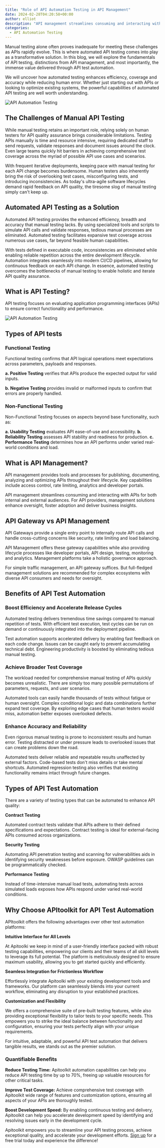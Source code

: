 ```yaml
---
title: "Role of API Automation Testing in API Management"
date: 2024-02-28T04:20:58+00:00
author: elliot
description: "API management streamlines consuming and interacting with APIs for both internal and external audiences. For API providers, management solutions enhance oversight, foster adoption and deliver business insights."
categories:
  - API Automation Testing
---
```



Manual testing alone often proves inadequate for meeting these challenges as APIs rapidly evolve. This is where automated API testing comes into play as a transformative solution. In this blog, we will explore the fundamentals of API testing, distinctions from API management, and most importantly, the immense value delivered through API test automation. 

We will uncover how automated testing enhances efficiency, coverage and accuracy while reducing human error. Whether just starting out with APIs or looking to optimize existing systems, the powerful capabilities of automated API testing are well worth understanding.

![API Automation Testing](./1703340140659.jpeg)

## The Challenges of Manual API Testing

While manual testing retains an important role, relying solely on human testers for API quality assurance brings considerable limitations. Testing APIs manually is time and resource intensive, requiring dedicated staff to send requests, validate responses and document issues around the clock. Even large teams quickly hit barriers in achieving comprehensive test coverage across the myriad of possible API use cases and scenarios.

With frequent iterative deployments, keeping pace with manual testing for each API change becomes burdensome. Human testers also inherently bring the risk of overlooking test cases, misconfiguring tests, and introducing inconsistencies. As today's ultra-agile software lifecycles demand rapid feedback on API quality, the tiresome slog of manual testing simply can't keep up.

## Automated API Testing as a Solution

Automated API testing provides the enhanced efficiency, breadth and accuracy that manual testing lacks. By using specialized tools and scripts to simulate API calls and validate responses, tedious manual processes are eliminated. Automated testing facilitates expansive test coverage across numerous use cases, far beyond feasible human capabilities.

With tests defined in executable code, inconsistencies are eliminated while enabling reliable repetition across the entire development lifecycle. Automation integrates seamlessly into modern CI/CD pipelines, allowing for continuous feedback on each API change. In essence, automated testing overcomes the bottlenecks of manual testing to enable holistic and iterate API quality assurance.

## What is API Testing?

API testing focuses on evaluating application programming interfaces (APIs) to ensure correct functionality and performance.

![API Automation Testing](./Automated%20API%20Testing.png)


## Types of API tests

 ### Functional Testing
Functional testing confirms that API logical operations meet expectations across parameters, payloads and responses.

**a. Positive Testing** verifies that APIs produce the expected output for valid inputs.

**b. Negative Testing** provides invalid or malformed inputs to confirm that errors are properly handled.

### Non-Functional Testing
Non-Functional Testing focuses on aspects beyond base functionality, such as:

**a.  Usability Testing**  evaluates API ease-of-use and accessibility.
**b. Reliability Testing** assesses API stability and readiness for production.
**c. Performance Testing** determines how an API performs under varied real-world conditions and load.

## What is API Management?
API management provides tools and processes for publishing, documenting, analyzing and optimizing APIs throughout their lifecycle. Key capabilities include access control, rate limiting, analytics and developer portals.

API management streamlines consuming and interacting with APIs for both internal and external audiences. For API providers, management solutions enhance oversight, foster adoption and deliver business insights.

## API Gateway vs API Management
API Gateways provide a single entry point to internally route API calls and handle cross-cutting concerns like security, rate limiting and load balancing.


API Management offers these gateway capabilities while also providing lifecycle processes like developer portals, API design, testing, monitoring and analytics. Management platforms take a holistic governance approach.

For simple traffic management, an API gateway suffices. But full-fledged management solutions are recommended for complex ecosystems with diverse API consumers and needs for oversight.

## Benefits of API Test Automation

### Boost Efficiency and Accelerate Release Cycles
Automated testing delivers tremendous time savings compared to manual repetition of tests. With efficient test execution, test cycles can be run on demand or continuously integrated into the deployment pipeline.

Test automation supports accelerated delivery by enabling fast feedback on each code change. Issues can be caught early to prevent accumulating technical debt. Engineering productivity is boosted by eliminating tedious manual testing.

### Achieve Broader Test Coverage
The workload needed for comprehensive manual testing of APIs quickly becomes unrealistic. There are simply too many possible permutations of parameters, requests, and user scenarios.

Automated tools can easily handle thousands of tests without fatigue or human oversight. Complex conditional logic and data combinations further expand test coverage. By exploring edge cases that human testers would miss, automation better exposes overlooked defects.

### Enhance Accuracy and Reliability

Even rigorous manual testing is prone to inconsistent results and human error. Testing distracted or under pressure leads to overlooked issues that can create problems down the road.

Automated tests deliver reliable and repeatable results unaffected by external factors. Code-based tests don't miss details or take mental shortcuts. Automated regression testing also verifies that existing functionality remains intact through future changes.

## Types of API Test Automation
There are a variety of testing types that can be automated to enhance API quality:

**Contract Testing**

Automated contract tests validate that APIs adhere to their defined specifications and expectations. Contract testing is ideal for external-facing APIs consumed across organizations.

**Security Testing**

Automating API penetration testing and scanning for vulnerabilities aids in identifying security weaknesses before exposure. OWASP guidelines can be programmatically checked.

**Performance Testing**

Instead of time-intensive manual load tests, automating tests across simulated loads exposes how APIs respond under varied real-world conditions.

## Why Choose APItoolkit for API  Test Automation
APItoolkit offers the following advantages over other test automation platforms:

**Intuitive Interface for All Levels**

At Apitoolki we keep in mind of a user-friendly interface packed with robust testing capabilities, empowering our clients and their teams of all skill levels to leverage its full potential. The platform is meticulously designed to ensure maximum usability, allowing you to get started quickly and efficiently.

**Seamless Integration for Frictionless Workflow**

Effortlessly integrate Apitoolki with your existing development tools and frameworks. Our platform can seamlessly blends into your current workflow, eliminating any disruption to your established practices.

**Customization and Flexibility**

We offers a comprehensive suite of pre-built testing features, while also providing exceptional flexibility to tailor tests to your specific needs. This empowers you to strike the ideal balance between functionality and configuration, ensuring your tests perfectly align with your unique requirements.

For intuitive, adaptable, and powerful API test automation that delivers tangible results, we stands out as the premier solution.

### Quantifiable Benefits

**Reduce Testing Time:** Apitoolkit automation capabilities can help you reduce API testing time by up to 70%, freeing up valuable resources for other critical tasks.

**Improve Test Coverage:** Achieve comprehensive test coverage with Apitoolkit wide range of features and customization options, ensuring all aspects of your APIs are thoroughly tested.

**Boost Development Speed:**  By enabling continuous testing and delivery, Apitoolkit can help you accelerate development speed by identifying and resolving issues early in the development cycle.


Apitoolkit empowers you to streamline your API testing process, achieve exceptional quality, and accelerate your development efforts. [Sign up](https://apitoolkit.eu.auth0.com/u/login?state=hKFo2SAxdGcza1hWOFVZVEZwclFFS0lfcGJCMFNxcVQtVE9WWaFur3VuaXZlcnNhbC1sb2dpbqN0aWTZIGVhY2pBV0ZDQ09NbFFuR25rVUVqcEdQTkpteGlYdnpao2NpZNkgQ0NoZnE2bGVSR2RuOWhhSFdzS0Q5RHRtbVl2RDlYYUM) for a free trial today and experience the difference!

